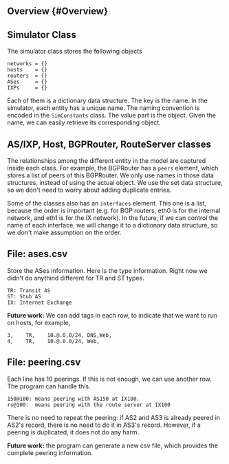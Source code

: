 Overview {#Overview}
---

## Simulator Class

The simulator class stores the following objects
```
networks = {}
hosts    = {}
routers  = {}
ASes     = {}
IXPs     = {}
```
Each of them is a dictionary data structure. The key is the name. In the simulator, each entity has a unique name. The naming convention is encoded in the ```SimConstants``` class. The value part is the object. Given the name, we can easily retrieve its corresponding object.


## AS/IXP, Host, BGPRouter, RouteServer classes

The relationships among the different entity in the model are captured inside each class. For example, the BGPRouter has a ```peers``` element, which stores a list of peers of this BGPRouter. We only use names in those data structures, instead of using the actual object. We use the set data structure, so we don't need to worry about adding duplicate entries.

Some of the classes also has an ```interfaces``` element. This one is a list, because the order is important (e.g. for BGP routers, eth0 is for the internal network, and eth1 is for the IX network). In the future, if we can control the name of each interface, we will change it to a dictionary data structure, so we don't make assumption on the order.


## File: ases.csv

Store the ASes information. Here is the type information. Right now 
we didn't do anythind different for TR and ST types. 

```
TR: Transit AS 
ST: Stub AS
IX: Internet Exchange
```

**Future work:**  We can add tags in each row, to indicate that we want to run on hosts, for example,
```
3,    TR,    10.@.0.0/24, DNS,Web,
4,    TR,    10.@.0.0/24, Web,
```

## File: peering.csv

Each line has 10 peerings. If this is not enough, we can
use another row. The program can handle this. 
```
150@100: means peering with AS150 at IX100.
rs@100:  means peering with the route server at IX100
```

There is no need to repeat the peering: if AS2 and AS3 is already peered in AS2's record, there is no need to do it in AS3's record. However, if a peering is duplicated, it does not do any harm.

**Future work:** the program can generate a new csv file, which provides the complete peering information. 

